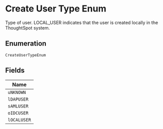 
# Create User Type Enum

Type of user. LOCAL_USER indicates that the user is created locally in the ThoughtSpot system.

## Enumeration

`CreateUserTypeEnum`

## Fields

| Name |
|  --- |
| `uNKNOWN` |
| `lDAPUSER` |
| `sAMLUSER` |
| `oIDCUSER` |
| `lOCALUSER` |

